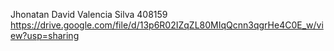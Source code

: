 Jhonatan David Valencia Silva
408159
https://drive.google.com/file/d/13p6R02IZqZL80MIqQcnn3qgrHe4C0E_w/view?usp=sharing

